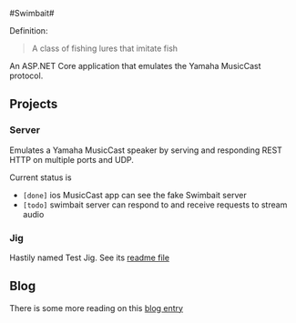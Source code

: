 #Swimbait#

Definition: 
> A class of fishing lures that imitate fish

An ASP.NET Core application that emulates the Yamaha MusicCast protocol. 

## Projects
### Server
Emulates a Yamaha MusicCast speaker by serving and responding REST HTTP on multiple ports and UDP.

Current status is

* `[done]` ios MusicCast app can see the fake Swimbait server 
* `[todo]` swimbait server can respond to and receive requests to stream audio 

### Jig
Hastily named Test Jig. See its [readme file](https://github.com/neutmute/swimbait/tree/master/src/Jig)


## Blog 
There is some more reading on this [blog entry](http://blog.turbine51.net/2016/04/04/Yamaha-Musiccast-Protocol/)

